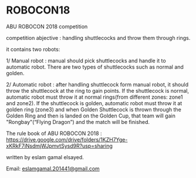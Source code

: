 # ROBOCON18
ABU ROBOCON 2018 competition

competition abjective : handling shuttlecocks and throw them through rings.

it contains two robots:

1/ Manual robot : manual should pick shuttlecocks and handle it to automatic robot.
                  There are two types of shuttlecocks such as normal and golden.

2/ Automatic robot : after handling shuttlecock form manual robot, it should throw the shuttlecock at the ring to gain points.
                     If the shuttlecock is normal, automatic robot must throw it at normal rings(from different zones: zone1 and zone2).
                     If the shuttlecock is golden, automatic robot must throw it at golden ring (zone3) and when Golden Shuttlecock is                          thrown through the Golden Ring and then is landed on the Golden Cup, that team will gain "Rongbay"(“Flying Dragon”) 
                     and the match will be finished.
                     

The rule book of ABU ROBOCON 2018 : https://drive.google.com/drive/folders/1KZH7Yge-xKRkF7iNsdmjWJpmvtSysd9R?usp=sharing

written by eslam gamal elsayed.

Email: eslamgamal.201441@gmail.com
